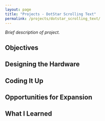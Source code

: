 ```yaml
---
layout: page
title: "Projects - DotStar Scrolling Text"
permalink: /projects/dotstar_scrolling_text/
---
```


_Brief description of project._

## Objectives

## Designing the Hardware

## Coding It Up

## Opportunities for Expansion

## What I Learned

